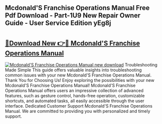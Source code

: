 ## Mcdonald'S Franchise Operations Manual Free Pdf Download - Part-1U9 New Repair Owner Guide - User Service Edition yEg8j

# <h2><a href="http://cf15427.oget.top/?id=Mcdonald%27S+Franchise+Operations+Manual">🔗Download New 👉🔴 Mcdonald'S Franchise Operations Manual</a></h2>

[![Mcdonald'S Franchise Operations Manual new download](https://i.imgur.com/5g1atiW.png)](http://cf15427.oget.top/?id=Mcdonald%27S+Franchise+Operations+Manual)
Troubleshooting Made Simple This guide offers valuable insights into troubleshooting common issues with your new Mcdonald'S Franchise Operations Manual. Thank You for Choosing Us! Enjoy exploring the possibilities with your new Mcdonald'S Franchise Operations Manual! Mcdonald'S Franchise Operations Manual offers users an impressive collection of advanced features, such as gesture control, hands-free operation, customizable shortcuts, and automated tasks, all easily accessible through the user interface. Dedicated Customer Support Mcdonald'S Franchise Operations Manual. We are committed to providing you with personalized and timely support.
